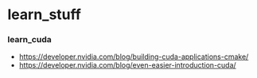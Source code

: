 # learn_stuff

### learn_cuda
* https://developer.nvidia.com/blog/building-cuda-applications-cmake/
* https://developer.nvidia.com/blog/even-easier-introduction-cuda/